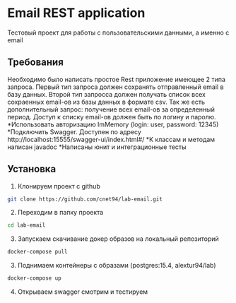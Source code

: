 # Email REST application

Тестовый проект для работы с пользовательскими данными, а именно с email

## Требования

Необходимо было написать простое Rest приложение имеющее 2 типа запроса.
Первый тип запроса должен сохранять отправленный email в базу данных.
Второй тип запросса должен получать список всех сохраенных email-ов из базы данных в формате csv.
Так же есть дополнительный запрос: получение всех email-ов за определенный период.
Доступ к списку email-ов должен быть по логину и паролю.
*Использовать авторизацию ImMemory (login: user, password: 12345)
*Подключить Swagger. Доступен по адресу http://localhost:15555/swagger-ui/index.html#/
*К классам и методам написан javadoc
*Написаны юнит и интеграционные тесты


## Установка

1. Клонируем проект с github
```bash
git clone https://github.com/cnet94/lab-email.git
```

2. Переходим в папку проекта 
```bash
cd lab-email
```

3. Запускаем скачивание докер образов на локальный репозиторий
```bash
docker-compose pull
```

3. Поднимаем контейнеры с образами (postgres:15.4, alextur94/lab)
```bash
docker-compose up
```

4. Открываем swagger смотрим и тестируем

